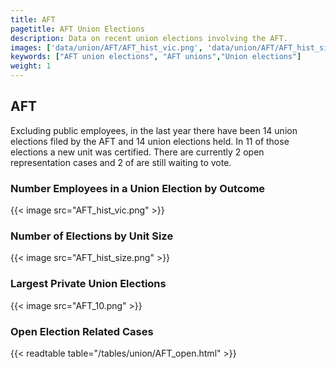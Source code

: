 ```yaml
---
title: AFT
pagetitle: AFT Union Elections
description: Data on recent union elections involving the AFT.
images: ['data/union/AFT/AFT_hist_vic.png', 'data/union/AFT/AFT_hist_size.png', 'data/union/AFT/AFT_10.png']
keywords: ["AFT union elections", "AFT unions","Union elections"]
weight: 1
---
```

##  AFT

Excluding public employees, in the last year there have been 14 union elections filed by the AFT and 14 union elections held. In 11 of those elections a new unit was certified. There are currently 2 open representation cases and 2 of are still waiting to vote.

### Number Employees in a Union Election by Outcome
{{< image src="AFT_hist_vic.png" >}}

### Number of Elections by Unit Size
{{< image src="AFT_hist_size.png" >}}

### Largest Private Union Elections
{{< image src="AFT_10.png" >}}

### Open Election Related Cases
{{< readtable table="/tables/union/AFT_open.html" >}}

